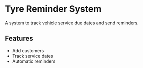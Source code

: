 # Tyre Reminder System
A system to track vehicle service due dates and send reminders.

## Features
- Add customers
- Track service dates
- Automatic reminders